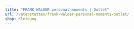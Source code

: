 ```yaml
---
title: "FRANK WALDER personal moments | Outlet"
url: /vaterstetten/frank-walder-personal-moments-outlet/
shop: Kleidung
---
```

